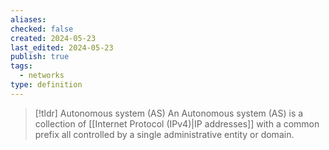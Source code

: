 ```yaml
---
aliases: 
checked: false
created: 2024-05-23
last_edited: 2024-05-23
publish: true
tags:
  - networks
type: definition
---
```

>[!tldr] Autonomous system (AS)
>An Autonomous system (AS) is a collection of [[Internet Protocol (IPv4)|IP addresses]] with a common prefix all controlled by a single administrative entity or domain.

